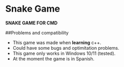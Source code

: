 # Snake Game

**SNAKE GAME FOR CMD**

##Problems and compatibility

 - This game was made when **learning** c++.
 - Could have some bugs and optimitation problems.
 - This game only works in Windows 10/11 (tested).
 - At the moment the game is in Spanish.


